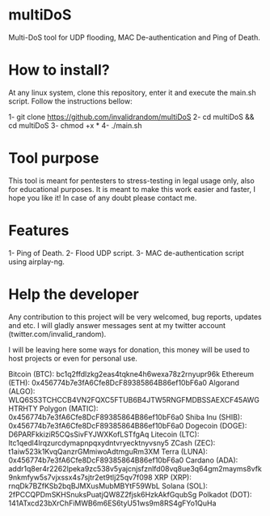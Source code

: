 # multiDoS
Multi-DoS tool for UDP flooding, MAC De-authentication and Ping of Death.

# How to install?

At any linux system, clone this repository, enter it and execute the main.sh script. Follow the instructions bellow:

1- git clone https://github.com/invalidrandom/multiDoS
2- cd multiDoS && cd multiDoS
3- chmod +x *
4- ./main.sh

# Tool purpose

This tool is meant for pentesters to stress-testing in legal usage only, also for educational purposes.
It is meant to make this work easier and faster, I hope you like it! In case of any doubt please contact me.

# Features

1- Ping of Death.
2- Flood UDP script.
3- MAC de-authentication script using airplay-ng.

# Help the developer

Any contribution to this project will be very welcomed, bug reports, updates and etc.
I will gladly answer messages sent at my twitter account (twitter.com/invalid_random).

I will be leaving here some ways for donation, this money will be used to host projects or even for personal use.

Bitcoin   (BTC):    bc1q2ffdlzkg2eas4tqkne4h6wexa78z2rnyupr96k
Ethereum  (ETH):    0x456774b7e3fA6Cfe8DcF89385864B86ef10bF6a0
Algorand  (ALGO):   WLQ6S53TCHCCB4VN2FQXC5FTUB6B4JTW5RNGFMDBSSAEXCF45AWGHTRHTY
Polygon   (MATIC):  0x456774b7e3fA6Cfe8DcF89385864B86ef10bF6a0
Shiba Inu (SHIB):   0x456774b7e3fA6Cfe8DcF89385864B86ef10bF6a0
Dogecoin  (DOGE):   D6PARFkkiziR5CQsSivFYJWXKofLSTfgAq
Litecoin  (LTC):    ltc1qedl4lrqzurcdymapnpqxydntvryecktnyvsny5
ZCash     (ZEC):    t1aiw523k1KvqQanzrGMmiwoAdtmguRm3XM
Terra     (LUNA):   0x456774b7e3fA6Cfe8DcF89385864B86ef10bF6a0
Cardano   (ADA):    addr1q8er4r2262lpeka9zc538v5yajcnjsfznlfd08vq8ue3q64gm2mayms8vfk9nkmfyw5s7vjxssx4s7sjtr2et9tlj25qv7f098
XRP       (XRP):    rnqDk7BZfKSb2bqBJMXusMubMBYtF59WbL
Solana    (SOL):    2fPCCQPDmSKHSnuksPuatjQW8Z2fjsk6HzkAkfGqubSg
Polkadot  (DOT):    141ATxcd23bXrChFiMWB6m6ES6tyU51ws9m8RS4gFYo1QuHa
